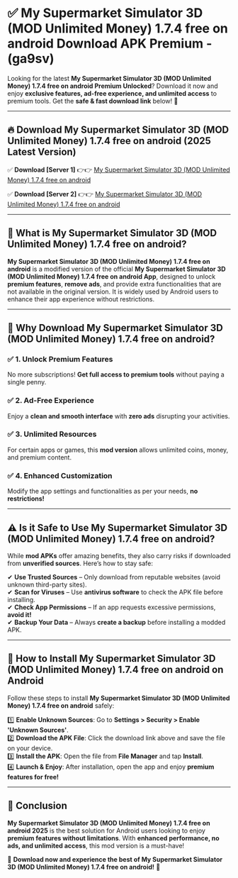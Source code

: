
# ✅ My Supermarket Simulator 3D (MOD Unlimited Money) 1.7.4 free on android Download APK Premium -  (ga9sv) 

Looking for the latest **My Supermarket Simulator 3D (MOD Unlimited Money) 1.7.4 free on android Premium Unlocked**? Download it now and enjoy **exclusive features, ad-free experience, and unlimited access** to premium tools. Get the **safe & fast download link** below! 🚀

---

## 🔥 Download My Supermarket Simulator 3D (MOD Unlimited Money) 1.7.4 free on android (2025 Latest Version)

✅ **Download [Server 1]** 👉👉 [My Supermarket Simulator 3D (MOD Unlimited Money) 1.7.4 free on android ](https://apkcomod.com?title=My_Supermarket_Simulator_3D_(MOD_Unlimited_Money)_1.7.4_free_on_android)  

✅ **Download [Server 2]** 👉👉 [My Supermarket Simulator 3D (MOD Unlimited Money) 1.7.4 free on android ](https://apkcomod.com?title=My_Supermarket_Simulator_3D_(MOD_Unlimited_Money)_1.7.4_free_on_android)  


---

## 📌 What is My Supermarket Simulator 3D (MOD Unlimited Money) 1.7.4 free on android?

**My Supermarket Simulator 3D (MOD Unlimited Money) 1.7.4 free on android** is a modified version of the official **My Supermarket Simulator 3D (MOD Unlimited Money) 1.7.4 free on android App**, designed to unlock **premium features**, **remove ads**, and provide extra functionalities that are not available in the original version. It is widely used by Android users to enhance their app experience without restrictions.

---

## 🌟 Why Download My Supermarket Simulator 3D (MOD Unlimited Money) 1.7.4 free on android?

### ✅ 1. Unlock Premium Features
No more subscriptions! **Get full access to premium tools** without paying a single penny.

### ✅ 2. Ad-Free Experience
Enjoy a **clean and smooth interface** with **zero ads** disrupting your activities.

### ✅ 3. Unlimited Resources
For certain apps or games, this **mod version** allows unlimited coins, money, and premium content.

### ✅ 4. Enhanced Customization
Modify the app settings and functionalities as per your needs, **no restrictions!**

---

## ⚠️ Is it Safe to Use My Supermarket Simulator 3D (MOD Unlimited Money) 1.7.4 free on android?

While **mod APKs** offer amazing benefits, they also carry risks if downloaded from **unverified sources**. Here’s how to stay safe:

✔ **Use Trusted Sources** – Only download from reputable websites (avoid unknown third-party sites).  
✔ **Scan for Viruses** – Use **antivirus software** to check the APK file before installing.  
✔ **Check App Permissions** – If an app requests excessive permissions, **avoid it!**  
✔ **Backup Your Data** – Always **create a backup** before installing a modded APK.

---

## 📲 How to Install My Supermarket Simulator 3D (MOD Unlimited Money) 1.7.4 free on android on Android

Follow these steps to install **My Supermarket Simulator 3D (MOD Unlimited Money) 1.7.4 free on android** safely:

1️⃣ **Enable Unknown Sources**: Go to **Settings > Security > Enable 'Unknown Sources'**.  
2️⃣ **Download the APK File**: Click the download link above and save the file on your device.  
3️⃣ **Install the APK**: Open the file from **File Manager** and tap **Install**.  
4️⃣ **Launch & Enjoy**: After installation, open the app and enjoy **premium features for free!**

---

## 🚀 Conclusion

**My Supermarket Simulator 3D (MOD Unlimited Money) 1.7.4 free on android 2025** is the best solution for Android users looking to enjoy **premium features without limitations**. With **enhanced performance, no ads, and unlimited access**, this mod version is a must-have!

🔻 **Download now and experience the best of My Supermarket Simulator 3D (MOD Unlimited Money) 1.7.4 free on android!** 🔻


